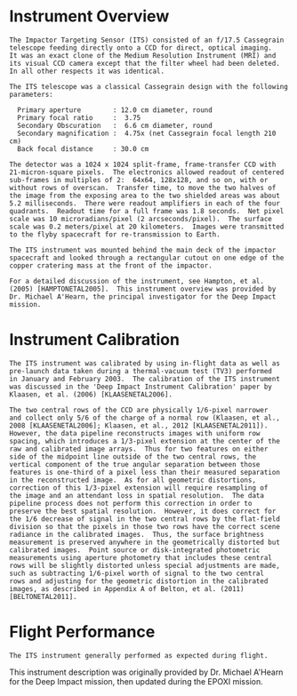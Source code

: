 
 
 
  Instrument Overview
  ===================
    The Impactor Targeting Sensor (ITS) consisted of an f/17.5 Cassegrain
    telescope feeding directly onto a CCD for direct, optical imaging.
    It was an exact clone of the Medium Resolution Instrument (MRI) and
    its visual CCD camera except that the filter wheel had been deleted.
    In all other respects it was identical.
 
    The ITS telescope was a classical Cassegrain design with the following
    parameters:
 
      Primary aperture        : 12.0 cm diameter, round
      Primary focal ratio     :  3.75
      Secondary Obscuration   :  6.6 cm diameter, round
      Secondary magnification :  4.75x (net Cassegrain focal length 210 cm)
      Back focal distance     : 30.0 cm
 
    The detector was a 1024 x 1024 split-frame, frame-transfer CCD with
    21-micron-square pixels.  The electronics allowed readout of centered
    sub-frames in multiples of 2:  64x64, 128x128, and so on, with or
    without rows of overscan.  Transfer time, to move the two halves of
    the image from the exposing area to the two shielded areas was about
    5.2 milliseconds.  There were readout amplifiers in each of the four
    quadrants.  Readout time for a full frame was 1.8 seconds.  Net pixel
    scale was 10 microradians/pixel (2 arcseconds/pixel).  The surface
    scale was 0.2 meters/pixel at 20 kilometers.  Images were transmitted
    to the flyby spacecraft for re-transmission to Earth.
 
    The ITS instrument was mounted behind the main deck of the impactor
    spacecraft and looked through a rectangular cutout on one edge of the
    copper cratering mass at the front of the impactor.
 
    For a detailed discussion of the instrument, see Hampton, et al.
    (2005) [HAMPTONETAL2005].  This instrument overview was provided by
    Dr. Michael A'Hearn, the principal investigator for the Deep Impact
    mission.
 
 
  Instrument Calibration
  ======================
    The ITS instrument was calibrated by using in-flight data as well as
    pre-launch data taken during a thermal-vacuum test (TV3) performed
    in January and February 2003.  The calibration of the ITS instrument
    was discussed in the 'Deep Impact Instrument Calibration' paper by
    Klaasen, et al. (2006) [KLAASENETAL2006].
 
    The two central rows of the CCD are physically 1/6-pixel narrower
    and collect only 5/6 of the charge of a normal row (Klaasen, et al.,
    2008 [KLAASENETAL2006]; Klaasen, et al., 2012 [KLAASENETAL2011]).
    However, the data pipeline reconstructs images with uniform row
    spacing, which introduces a 1/3-pixel extension at the center of the
    raw and calibrated image arrays.  Thus for two features on either
    side of the midpoint line outside of the two central rows, the
    vertical component of the true angular separation between those
    features is one-third of a pixel less than their measured separation
    in the reconstructed image.  As for all geometric distortions,
    correction of this 1/3-pixel extension will require resampling of
    the image and an attendant loss in spatial resolution.  The data
    pipeline process does not perform this correction in order to
    preserve the best spatial resolution.  However, it does correct for
    the 1/6 decrease of signal in the two central rows by the flat-field
    division so that the pixels in those two rows have the correct scene
    radiance in the calibrated images.  Thus, the surface brightness
    measurement is preserved anywhere in the geometrically distorted but
    calibrated images.  Point source or disk-integrated photometric
    measurements using aperture photometry that includes these central
    rows will be slightly distorted unless special adjustments are made,
    such as subtracting 1/6-pixel worth of signal to the two central
    rows and adjusting for the geometric distortion in the calibrated
    images, as described in Appendix A of Belton, et al. (2011)
    [BELTONETAL2011].
 
 
  Flight Performance
  ==================
    The ITS instrument generally performed as expected during flight.
 
 
  This instrument description was originally provided by Dr. Michael A'Hearn
  for the Deep Impact mission, then updated during the EPOXI mission.

        